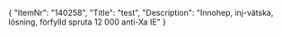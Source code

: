 {
  "ItemNr": "140258",
  "Title": "test",
  "Description": "Innohep, inj-vätska, lösning, förfylld spruta 12 000 anti-Xa IE"
}